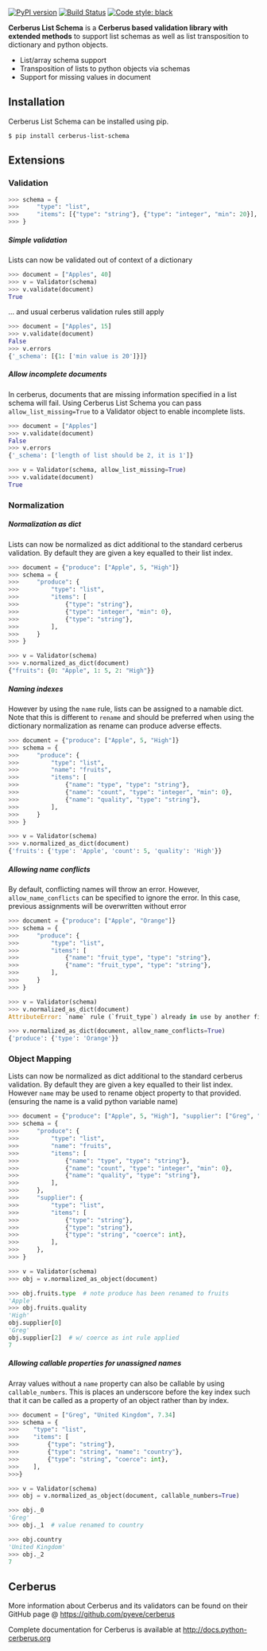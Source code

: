 [![PyPI version](https://badge.fury.io/py/cerberus-list-schema.svg)](https://badge.fury.io/py/cerberus-list-schema)
[![Build Status](https://travis-ci.org/Fireclunge/cerberus-list-schema.svg?branch=master)](https://travis-ci.org/Fireclunge/cerberus-list-schema)
[![Code style: black](https://img.shields.io/badge/code%20style-black-000000.svg)](https://github.com/psf/black)

**Cerberus List Schema** is a **Cerberus based validation library with extended methods** to support list schemas as well 
as list transposition to dictionary and python objects. 

- List/array schema support
- Transposition of lists to python objects via schemas
- Support for missing values in document

## Installation

Cerberus List Schema can be installed using pip.

```
$ pip install cerberus-list-schema
```

## Extensions
### Validation

```python
>>> schema = {
>>>     "type": "list",
>>>     "items": [{"type": "string"}, {"type": "integer", "min": 20}],
>>> }
```

##### Simple validation

Lists can now be validated out of context of a dictionary

```python
>>> document = ["Apples", 40]
>>> v = Validator(schema)
>>> v.validate(document)
True
```

... and usual cerberus validation rules still apply

```python
>>> document = ["Apples", 15]
>>> v.validate(document)
False
>>> v.errors
{'_schema': [{1: ['min value is 20']}]}
```

##### Allow incomplete documents

In cerberus, documents that are missing information specified in a list schema will fail. 
Using Cerberus List Schema you can pass `allow_list_missing=True` to a Validator object to enable incomplete lists.

```python
>>> document = ["Apples"]
>>> v.validate(document)
False
>>> v.errors
{'_schema': ['length of list should be 2, it is 1']}

>>> v = Validator(schema, allow_list_missing=True)
>>> v.validate(document)
True
```

### Normalization

##### Normalization as dict

Lists can now be normalized as dict additional to the standard cerberus validation. 
By default they are given a key equalled to their list index.

```python
>>> document = {"produce": ["Apple", 5, "High"]}
>>> schema = {
>>>     "produce": {
>>>         "type": "list",
>>>         "items": [
>>>             {"type": "string"},
>>>             {"type": "integer", "min": 0},
>>>             {"type": "string"},
>>>         ],
>>>     }
>>> }

>>> v = Validator(schema)
>>> v.normalized_as_dict(document)
{"fruits": {0: "Apple", 1: 5, 2: "High"}}
```

##### Naming indexes

However by using the `name` rule, lists can be assigned to a namable dict. Note that this is different to `rename`
and should be preferred when using the dictionary normalization as rename can produce adverse effects.

```python
>>> document = {"produce": ["Apple", 5, "High"]}
>>> schema = {
>>>     "produce": {
>>>         "type": "list",
>>>         "name": "fruits",
>>>         "items": [
>>>             {"name": "type", "type": "string"},
>>>             {"name": "count", "type": "integer", "min": 0},
>>>             {"name": "quality", "type": "string"},
>>>         ],
>>>     }
>>> }

>>> v = Validator(schema)
>>> v.normalized_as_dict(document)
{'fruits': {'type': 'Apple', 'count': 5, 'quality': 'High'}}
```

##### Allowing name conflicts

By default, conflicting names will throw an error. 
However, `allow_name_conflicts` can be specified to ignore the error. 
In this case, previous assignments will be overwritten without error

```python
>>> document = {"produce": ["Apple", "Orange"]}
>>> schema = {
>>>     "produce": {
>>>         "type": "list",
>>>         "items": [
>>>             {"name": "fruit_type", "type": "string"},
>>>             {"name": "fruit_type", "type": "string"},
>>>         ],
>>>     }
>>> }

>>> v = Validator(schema)
>>> v.normalized_as_dict(document)
AttributeError: `name` rule (`fruit_type`) already in use by another field

>>> v.normalized_as_dict(document, allow_name_conflicts=True)
{'produce': {'type': 'Orange'}}
```

### Object Mapping

Lists can now be normalized as dict additional to the standard cerberus validation. 
By default they are given a key equalled to their list index. However `name` may be used to rename 
object property to that provided. (ensuring the name is a valid python variable name)

```python
>>> document = {"produce": ["Apple", 5, "High"], "supplier": ["Greg", "United Kingdom", 7.34]}
>>> schema = {
>>>     "produce": {
>>>         "type": "list",
>>>         "name": "fruits",
>>>         "items": [
>>>             {"name": "type", "type": "string"},
>>>             {"name": "count", "type": "integer", "min": 0},
>>>             {"name": "quality", "type": "string"},
>>>         ],
>>>     },
>>>     "supplier": {
>>>         "type": "list",
>>>         "items": [
>>>             {"type": "string"},
>>>             {"type": "string"},
>>>             {"type": "string", "coerce": int},
>>>         ],
>>>     },
>>> }

>>> v = Validator(schema)
>>> obj = v.normalized_as_object(document)

>>> obj.fruits.type  # note produce has been renamed to fruits
'Apple'
>>> obj.fruits.quality
'High'
obj.supplier[0]
'Greg'
obj.supplier[2]  # w/ coerce as int rule applied
7
```

##### Allowing callable properties for unassigned names

Array values without a `name` property can also be callable by using `callable_numbers`. This is places an underscore
before the key index such that it can be called as a property of an object rather than by index.

```python
>>> document = ["Greg", "United Kingdom", 7.34]
>>> schema = {
>>>    "type": "list",
>>>    "items": [
>>>        {"type": "string"},
>>>        {"type": "string", "name": "country"},
>>>        {"type": "string", "coerce": int},
>>>    ],
>>>}

>>> v = Validator(schema)
>>> obj = v.normalized_as_object(document, callable_numbers=True)

>>> obj._0
'Greg'
>>> obj._1  # value renamed to country

>>> obj.country
'United Kingdom'
>>> obj._2
7
```

## Cerberus

More information about Cerberus and its validators can be found on their GitHub page @ https://github.com/pyeve/cerberus

Complete documentation for Cerberus is available at http://docs.python-cerberus.org
